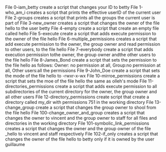 File 0-iam_betty create a script that changes your ID to betty
File 1-who_am_i creates a script that prints the effective userID of the current user
File 2-groups creates a script that prints all the groups the current user is part of
File 3-new_owner creates a script that changes the owner of the file hello to the user betty
File 4-empty create a script that create an empty file called hello
File 5-execute create a script that adds execute permission to the owner of the file hello
File 6-multiple_permissions creates a script  that add execute permission to the owner, the group owner and read permission to  other users, to the file hello
File 7-everybody create a script that adds execution permission tothe owner, the group owner andthe other users to the file hello
File  8-James_Bond create a script that sets the permission to the file hello as follows: Owner: no permission at all, Group:no permission at all, Other users:all the permissions
File 9-John_Doe create a script that sets the mode of the file hello to -rwxr-x-wx
File 10-mirroe_permissions create a script that sets the moe of the file hello the same as olleh's mode
File 11-directories_permissions create a script that adds execute permission to all subdirectories of the current directory for the owner, the group owner and all other users
File 12-directory_permissions create script that create a directory called my_dir with permissions 751 in the working directory
File 13-change_group create a script that changes the group owner to shool from the file hello
File 100-change_owner_and_group creates a script that changes the owner to vincent and the group owner to staff for all files and directories in the working directory
File 101-symbolic_link_permissions creates a script that changes the owner and the group owner of the file _hello to vincent and staff respectively
File 102-if_only creates a script that changes the owner of the file hello to betty only if it is owned by the user guillaume               

